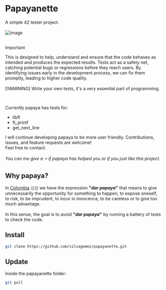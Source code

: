 # Papayanette

A simple 42 tester project.
<br><br>
![image](https://github.com/silvagomez/papayanette/assets/38257521/41d9b587-961a-4175-9436-01ab277c7778)
<br><br>
> [!IMPORTANT]
> This is designed to help, understand and ensure that the code behaves as intended and produces the expected results. Tests act as a safety net, catching potential bugs or regressions before they reach users. By identifying issues early in the development process, we can fix them promptly, leading to higher code quality.
<br><br>
> [!WARNING]
> Write your own tests, it's a very essential part of programming.
<br>

Currently papaya has tests for:
<br>
* libft
* ft_printf
* get_next_line

I will continue developing papaya to be more user friendly. Contributions, issues, and feature requests are welcome!
<br>
Feel free to contact.
<br><br>
_You can me give a ⭐️ if papaya has helped you or if you just like this project._

## Why papaya?
In [Colombia](https://www.colombia.co/) :colombia: we have the expression **"_dar papaya_"** that means to give unnecessarily the opportunity for something to happen, to expose oneself, to risk, to be imprudent, to incur in innocence, to be careless or to give too much advantage.
<br><br>
In this sense, the goal is to avoid **"_dar papaya_"** by running a battery of tests to check the code.

## Install
```bash
git clone https://github.com/silvagomez/papayanette.git
```
## Update
Inside the papayanette folder:
```bash
git pull
```
